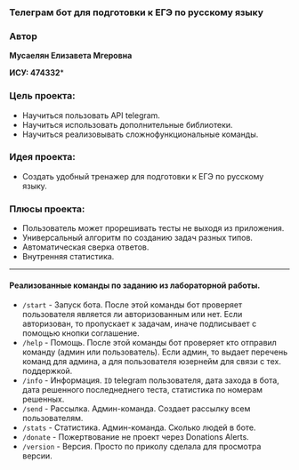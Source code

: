 ### Телеграм бот для подготовки к ЕГЭ по русскому языку

### Автор
**Мусаелян Елизавета Мгеровна**

**ИСУ: 474332***

### Цель проекта: 
- Научиться пользовать API telegram.
- Научиться использовать дополнительные библиотеки.
- Научиться реализовывать сложнофункциональные команды.


### Идея проекта: 
- Создать удобный тренажер для подготовки к ЕГЭ по русскому языку.

### Плюсы проекта:
- Пользователь может прорешивать тесты не выходя из приложения.
- Универсальный алгоритм по созданию задач разных типов.
- Автоматическая сверка ответов.
- Внутренняя статистика. 

-----
#### Реализованные команды по заданию из лабораторной работы. 
- `/start` - Запуск бота. После этой команды бот проверяет пользователя является ли авторизованным или нет. Если авторизован, то пропускает к задачам, иначе подписывает с помощью кнопки соглашение.
- `/help` - Помощь. После этой команды бот проверяет кто отправил команду (админ или пользователь). Если админ, то выдает перечень команд для админа, а для пользователя юзернейм для связи с тех. поддержкой.
- `/info` - Информация. `ID` telegram пользователя, дата захода в бота, дата решенного последнеднего теста, статистика по номерам решенных.
- `/send` - Рассылка. Админ-команда. Создает рассылку всем пользователям.
- `/stats` - Статистика. Админ-команда. Сколько людей в боте.
- `/donate` - Пожертвование не проект через Donations Alerts.
- `/version` - Версия. Просто по приколу сделала для просмотра версии.
